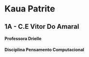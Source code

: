 # Kaua Patrite
## 1A - C.E Vitor Do Amaral
#### Professora Drielle
#### Disciplina Pensamento Computacional
